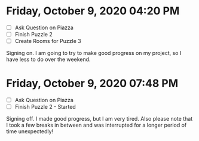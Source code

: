 # Friday, October  9, 2020 04:20 PM
- [ ] Ask Question on Piazza
- [ ] Finish Puzzle 2
- [ ] Create Rooms for Puzzle 3

Signing on. I am going to try to make good progress on my project, so I have less to do over the weekend.

# Friday, October  9, 2020 07:48 PM
- [ ] Ask Question on Piazza
- [ ] Finish Puzzle 2 - Started

Signing off. I made good progress, but I am very tired. Also please note that I took a few breaks in between and was interrupted for a longer period of time unexpectedly!


